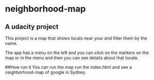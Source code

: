 # neighborhood-map
## A udacity project

This project is a map that shows locals near your and filter them by the name.

The app has a menu on the left and you can click on the markers on the map or in the menu and then you can see details about that locale.

##How run it
You can run the map run the index.html and see a naighborhood-map of google in Sydney.